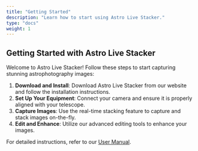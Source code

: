 ```yaml
---
title: "Getting Started"
description: "Learn how to start using Astro Live Stacker."
type: "docs"
weight: 1
---
```


## Getting Started with Astro Live Stacker

Welcome to Astro Live Stacker! Follow these steps to start capturing stunning astrophotography images:

1. **Download and Install**: Download Astro Live Stacker from our website and follow the installation instructions.
2. **Set Up Your Equipment**: Connect your camera and ensure it is properly aligned with your telescope.
3. **Capture Images**: Use the real-time stacking feature to capture and stack images on-the-fly.
4. **Edit and Enhance**: Utilize our advanced editing tools to enhance your images.

For detailed instructions, refer to our [User Manual](/en/docs/user-manual/).
